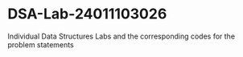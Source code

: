 # DSA-Lab-24011103026
Individual Data Structures Labs and the corresponding codes for the problem statements
